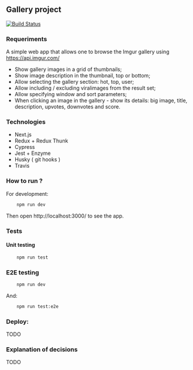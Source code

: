 ## Gallery project

[![Build Status](https://travis-ci.org/Guusy/gallery.svg?branch=master)](https://travis-ci.org/Guusy/gallery)

### Requeriments

A simple web app that allows one to browse the Imgur gallery using https://api.imgur.com/

- Show gallery images in a grid of thumbnails;
- Show image description in the thumbnail, top or bottom;
- Allow selecting the gallery section: hot, top, user;
- Allow including / excluding viralimages from the result set;
- Allow specifying window and sort parameters;
- When clicking an image in the gallery - show its details: big image, title, description, upvotes, downvotes and score.

### Technologies

- Next.js
- Redux + Redux Thunk
- Cypress
- Jest + Enzyme
- Husky ( git hooks )
- Travis

### How to run ?

For development:

```bash
    npm run dev
```

Then open http://localhost:3000/ to see the app.

### Tests

#### Unit testing

```bash
    npm run test
```

### E2E testing

```bash
    npm run dev
```

And:

```bash
    npm run test:e2e
```


### Deploy:

TODO


### Explanation of decisions

TODO
